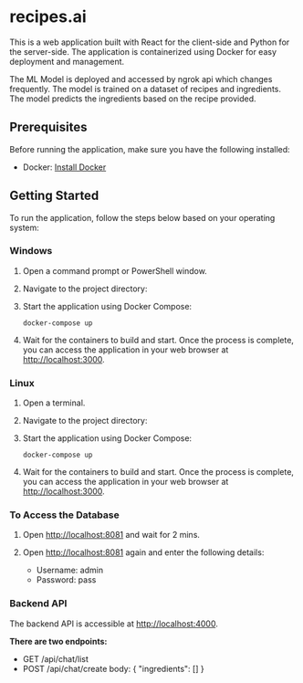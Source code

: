 # recipes.ai

This is a web application built with React for the client-side and Python for the server-side. The application is containerized using Docker for easy deployment and management.

The ML Model is deployed and accessed by ngrok api which changes frequently. The model is trained on a dataset of recipes and ingredients. The model predicts the ingredients based on the recipe provided.

## Prerequisites

Before running the application, make sure you have the following installed:

- Docker: [Install Docker](https://docs.docker.com/get-docker/)

## Getting Started

To run the application, follow the steps below based on your operating system:

### Windows

1. Open a command prompt or PowerShell window.

2. Navigate to the project directory:

3. Start the application using Docker Compose:

   ```
   docker-compose up
   ```

4. Wait for the containers to build and start. Once the process is complete, you can access the application in your web browser at [http://localhost:3000](http://localhost:3000).

### Linux

1. Open a terminal.

2. Navigate to the project directory:

3. Start the application using Docker Compose:

   ```
   docker-compose up
   ```

4. Wait for the containers to build and start. Once the process is complete, you can access the application in your web browser at [http://localhost:3000](http://localhost:3000).

### To Access the Database

1. Open [http://localhost:8081](http://localhost:8081) and wait for 2 mins.

2. Open [http://localhost:8081](http://localhost:8081) again and enter the following details:
   - Username: admin
   - Password: pass

### Backend API

The backend API is accessible at [http://localhost:4000](http://localhost:4000).

**There are two endpoints:**

- GET /api/chat/list
- POST /api/chat/create
  body: { "ingredients": [] }
